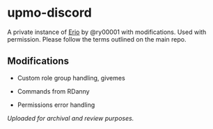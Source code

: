 # upmo-discord

A private instance of [Erio](https://github.com/ClarityMoe/Erio) by @ry00001 with modifications. Used with permission. Please follow the terms outlined on the main repo.

## Modifications

* Custom role group handling, givemes

* Commands from RDanny

* Permissions error handling

_Uploaded for archival and review purposes._
